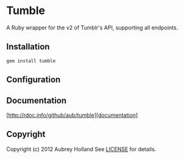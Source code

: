 # Tumble #
A Ruby wrapper for the v2 of Tumblr's API, supporting all endpoints.

## <a name="installation"></a>Installation
    gem install tumble

## <a name="configuration"></a>Configuration


## <a name="documentation"></a>Documentation
[http://rdoc.info/github/aub/tumble][documentation]

[documentation]: http://rdoc.info/github/aub/tumble

## <a name="copyright"></a>Copyright
Copyright (c) 2012 Aubrey Holland
See [LICENSE][] for details.

[license]: https://github.com/aub/tumble/blob/master/LICENSE.md

